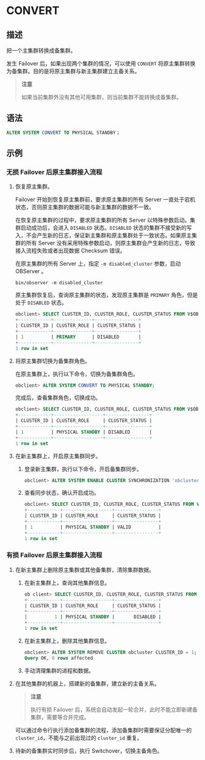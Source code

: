 # CONVERT

## 描述

把一个主集群转换成备集群。

发生 Failover 后，如果出现两个集群的情况，可以使用 `CONVERT` 将原主集群转换为备集群。目的是将原主集群与新主集群建立主备关系。

>**注意**
>
>如果当前集群外没有其他可用集群，则当前集群不能转换成备集群。

## 语法

```sql
ALTER SYSTEM CONVERT TO PHYSICAL STANDBY；
```

## 示例

### 无损 Failover 后原主集群接入流程

1. 恢复原主集群。

   Failover 开始到恢复原主集群前，要求原主集群的所有 Server 一直处于宕机状态，否则原主集群的数据可能与新主集群的数据不一致。

   在恢复原主集群的过程中，要求原主集群的所有 Server 以特殊参数启动。集群启动成功后，会进入 `DISABLED` 状态。`DISABLED` 状态的集群不接受新的写入，不会产生新的日志，保证新主集群和原主集群处于一致状态。如果原主集群的所有 Server 没有采用特殊参数启动，则原主集群会产生新的日志，导致接入流程失败或者出现数据 Checksum 错误。

   在原主集群的所有 Server 上，指定 `-m disabled_cluster` 参数，启动 OBServer 。

   ```shell
   bin/observer -m disabled_cluster
   ```

   原主集群恢复后，查询原主集群的状态，发现原主集群是 `PRIMARY` 角色，但是处于 `DISABLED` 状态。

   ```sql
   obclient> SELECT CLUSTER_ID, CLUSTER_ROLE, CLUSTER_STATUS FROM V$OB_CLUSTER;
   +------------+--------------+----------------+
   | CLUSTER_ID | CLUSTER_ROLE | CLUSTER_STATUS |
   +------------+--------------+----------------+
   | 1          | PRIMARY      | DISABLED       |
   +------------+--------------+----------------+
   1 row in set
   ```

2. 将原主集群切换为备集群角色。

   在原主集群上，执行以下命令，切换为备集群角色。

   ```sql
   obclient> ALTER SYSTEM CONVERT TO PHYSICAL STANDBY;
   ```

   完成后，查看集群角色，切换成功。

   ```sql
   obclient> SELECT CLUSTER_ID, CLUSTER_ROLE, CLUSTER_STATUS FROM V$OB_CLUSTER;
   +------------+------------------+----------------+
   | CLUSTER_ID | CLUSTER_ROLE     | CLUSTER_STATUS |
   +------------+------------------+----------------+
   | 1          | PHYSICAL STANDBY | DISABLED       |
   +------------+------------------+----------------+
   1 row in set
   ```

3. 在新主集群上，开启原主集群同步。

   1. 登录新主集群，执行以下命令，开启备集群同步。

      ```sql
      obclient> ALTER SYSTEM ENABLE CLUSTER SYNCHRONIZATION 'obcluster' CLUSTER_ID=1;
      ```

   2. 查看同步状态，确认开启成功。

      ```sql
      obclient> SELECT CLUSTER_ID, CLUSTER_ROLE, CLUSTER_STATUS FROM V$OB_STANDBY_STATUS;
      +------------+------------------+----------------+
      | CLUSTER_ID | CLUSTER_ROLE     | CLUSTER_STATUS |
      +------------+------------------+----------------+
      | 1          | PHYSICAL STANDBY | VALID          |
      +------------+------------------+----------------+
      1 row in set
      ```

### 有损 Failover 后原主集群接入流程

1. 在新主集群上删除原主集群或其他备集群，清除集群数据。

   1. 在新主集群上，查询其他集群信息。

      ```sql
      ob client> SELECT CLUSTER_ID, CLUSTER_ROLE, CLUSTER_STATUS FROM V$OB_STANDBY_STATUS;
      +------------+------------------+----------------+
      | CLUSTER_ID | CLUSTER_ROLE     | CLUSTER_STATUS |
      +------------+------------------+----------------+
      |          1 | PHYSICAL STANDBY |       DISABLED |
      +------------+------------------+----------------+
      1 row in set
      ```

   2. 在新主集群上，删除其他集群信息。

      ```sql
      obclient> ALTER SYSTEM REMOVE CLUSTER obcluster CLUSTER_ID = 1;
      Query OK, 0 rows affected
      ```

   3. 手动清理集群的进程和数据。

2. 在其他集群的机器上，搭建新的备集群，建立新的主备关系。

   >**注意**
   >
   >执行有损 Failover 后，系统会自动发起一轮合并，此时不能立即新建备集群，需要等合并完成。

   可以通过命令行执行添加备集群的流程，添加备集群时需要保证分配唯一的 `cluster_id`，不能与之前出现过的 `cluster_id` 重复。

3. 待新的备集群实时同步后，执行 Switchover，切换主备角色。
